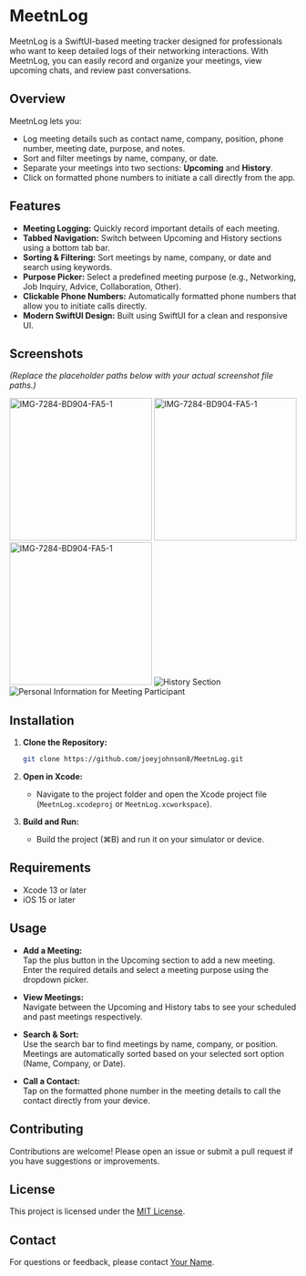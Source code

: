 # MeetnLog

MeetnLog is a SwiftUI-based meeting tracker designed for professionals who want to keep detailed logs of their networking interactions. With MeetnLog, you can easily record and organize your meetings, view upcoming chats, and review past conversations.

## Overview

MeetnLog lets you:
- Log meeting details such as contact name, company, position, phone number, meeting date, purpose, and notes.
- Sort and filter meetings by name, company, or date.
- Separate your meetings into two sections: **Upcoming** and **History**.
- Click on formatted phone numbers to initiate a call directly from the app.

## Features

- **Meeting Logging:** Quickly record important details of each meeting.
- **Tabbed Navigation:** Switch between Upcoming and History sections using a bottom tab bar.
- **Sorting & Filtering:** Sort meetings by name, company, or date and search using keywords.
- **Purpose Picker:** Select a predefined meeting purpose (e.g., Networking, Job Inquiry, Advice, Collaboration, Other).
- **Clickable Phone Numbers:** Automatically formatted phone numbers that allow you to initiate calls directly.
- **Modern SwiftUI Design:** Built using SwiftUI for a clean and responsive UI.

## Screenshots

*(Replace the placeholder paths below with your actual screenshot file paths.)*

<a href="https://ibb.co/HD31FKPJ"><img src="https://i.ibb.co/VW5rjLCK/IMG-7284-BD904-FA5-1.jpg" alt="IMG-7284-BD904-FA5-1" border="0" width="250" /></a>
<a href="https://ibb.co/HD31FKPJ"><img src="https://i.ibb.co/jvGQsLF1/IMG-7091.png" alt="IMG-7284-BD904-FA5-1" border="0" width="250" /></a>
<a href="https://ibb.co/HD31FKPJ"><img src="https://i.ibb.co/s9LcVh3r/IMG-7092.png" alt="IMG-7284-BD904-FA5-1" border="0" width="250" /></a>
![History Section](https://i.ibb.co/jvGQsLF1/IMG-7091.png)
![Personal Information for Meeting Participant](https://i.ibb.co/s9LcVh3r/IMG-7092.png)

## Installation

1. **Clone the Repository:**

    ```bash
    git clone https://github.com/joeyjohnson8/MeetnLog.git
    ```

2. **Open in Xcode:**
   - Navigate to the project folder and open the Xcode project file (`MeetnLog.xcodeproj` or `MeetnLog.xcworkspace`).

3. **Build and Run:**
   - Build the project (⌘B) and run it on your simulator or device.

## Requirements

- Xcode 13 or later
- iOS 15 or later

## Usage

- **Add a Meeting:**  
  Tap the plus button in the Upcoming section to add a new meeting. Enter the required details and select a meeting purpose using the dropdown picker.

- **View Meetings:**  
  Navigate between the Upcoming and History tabs to see your scheduled and past meetings respectively.

- **Search & Sort:**  
  Use the search bar to find meetings by name, company, or position. Meetings are automatically sorted based on your selected sort option (Name, Company, or Date).

- **Call a Contact:**  
  Tap on the formatted phone number in the meeting details to call the contact directly from your device.

## Contributing

Contributions are welcome! Please open an issue or submit a pull request if you have suggestions or improvements.

## License

This project is licensed under the [MIT License](LICENSE).

## Contact

For questions or feedback, please contact [Your Name](mailto:your.email@example.com).
